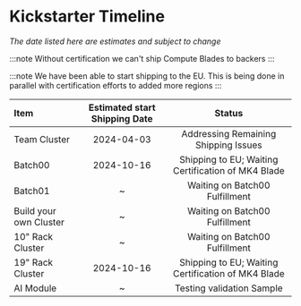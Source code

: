 
# Kickstarter Timeline
*The date listed here are estimates and subject to change*

:::note
Without certification we can't ship Compute Blades to backers
:::

:::note
We have been able to start shipping to the EU. This is being done in parallel with certification efforts to added more regions
:::

| Item                   | Estimated start Shipping Date | Status                               |
| :--------------------- | :---------------------: | :----------------------------------: |
| Team Cluster           | 2024-04-03              | Addressing Remaining Shipping Issues |
| Batch00                | 2024-10-16              | Shipping to EU; Waiting Certification of MK4 Blade   |
| Batch01                | ~                       | Waiting on Batch00 Fulfillment       |
| Build your own Cluster | ~                       | Waiting on Batch00 Fulfillment       |
| 10" Rack Cluster       | ~                       | Waiting on Batch00 Fulfillment       |
| 19" Rack Cluster       | 2024-10-16              | Shipping to EU; Waiting Certification of MK4 Blade       |
| AI Module              | ~                       | Testing validation Sample            |

